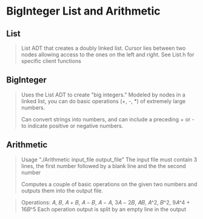 BigInteger List and Arithmetic
==============

List
---------
> List ADT that creates a doubly linked list. Cursor lies between two nodes allowing
> access to the ones on the left and right. See List.h for specific client functions

BigInteger
---------
> Uses the List ADT to create "big integers." Modeled by nodes in a linked list,
> you can do basic operations (+, -, *) of extremely large numbers. 
>
> Can convert strings into numbers, and can include a preceding + or - to indicate
> positive or negative numbers.

Arithmetic
----------
 > Usage "./Arithmetic input_file output_file"
 > The input file must contain 3 lines, the first number followed by a blank line
 > and the the second number
 >
 > Computes a couple of basic operations on the given two numbers and outputs them into the output file.

 > Operations: 𝐴, 𝐵, 𝐴 + 𝐵, 𝐴 − 𝐵, 𝐴 − 𝐴, 3𝐴 − 2𝐵, 𝐴𝐵, 𝐴^2, 𝐵^2, 9𝐴^4 + 16𝐵^5
 > Each operation output is split by an empty line in the output


